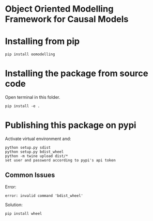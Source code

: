 # Object Oriented Modelling Framework for Causal Models

# Installing from pip
```
pip install oomodelling
```

# Installing the package from source code

Open terminal in this folder.

```
pip install -e .
```

# Publishing this package on pypi

Activate virtual environment and:
```
python setup.py sdist
python setup.py bdist_wheel
python -m twine upload dist/*
set user and password according to pypi's api token
```

## Common Issues

Error:
```
error: invalid command 'bdist_wheel'
```
Solution:
```
pip install wheel
```